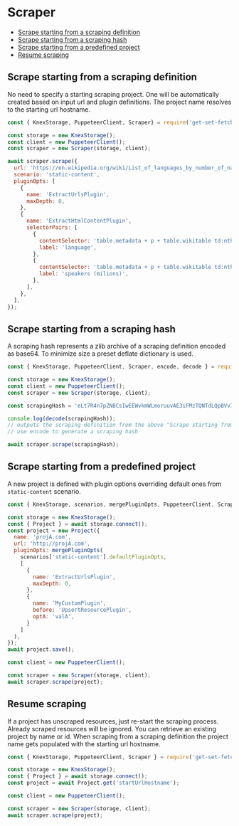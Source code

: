 # Scraper

- [Scrape starting from a scraping definition](#scrape-starting-from-a-scraping-definition)
- [Scrape starting from a scraping hash](#scrape-starting-from-a-scraping-hash)
- [Scrape starting from a predefined project](#scrape-starting-from-a-predefined-project)
- [Resume scraping](#resume-scraping)

## Scrape starting from a scraping definition
No need to specify a starting scraping project. One will be automatically created based on input url and plugin definitions. The project name resolves to the starting url hostname.

```js
const { KnexStorage, PuppeteerClient, Scraper} = require('get-set-fetch-scraper');

const storage = new KnexStorage();
const client = new PuppeteerClient();
const scraper = new Scraper(storage, client);

await scraper.scrape({
  url: 'https://en.wikipedia.org/wiki/List_of_languages_by_number_of_native_speakers',
  scenario: 'static-content',
  pluginOpts: [
    {
      name: 'ExtractUrlsPlugin',
      maxDepth: 0,
    },
    {
      name: 'ExtractHtmlContentPlugin',
      selectorPairs: [
        {
          contentSelector: 'table.metadata + p + table.wikitable td:nth-child(2) > a:first-child',
          label: 'language',
        },
        {
          contentSelector: 'table.metadata + p + table.wikitable td:nth-child(3)',
          label: 'speakers (milions)',
        },
      ],
    },
  ],
});
```

## Scrape starting from a scraping hash
A scraping hash represents a zlib archive of a scraping definition encoded as base64. To minimize size a preset deflate dictionary is used.

```js
const { KnexStorage, PuppeteerClient, Scraper, encode, decode } = require('get-set-fetch-scraper');

const storage = new KnexStorage();
const client = new PuppeteerClient();
const scraper = new Scraper(storage, client);

const scrapingHash = 'eLt7R4n7pZNBCsIwEEWvkmWLmoruuvAE3iFMzTQNTdLQpBVv79QSrEpBKCEw+Yv5zPyXb2rQ8btutUepgXe9KqZXcdUhiq4WBpwaQGEQ1UO4wVbYT7IjokYUwSO0SBFt4O0j+Hd+x19E/iNzgSOFapBbjCAhAtsxT3cWpyFfFYuydLE53BptZHbK2YVBWVOzOEvkkVhPu1ilfL/R/Zwv3NJuWWaJTIIjX/9ddJ43QKbJ';

console.log(decode(scrapingHash));
// outputs the scraping definition from the above "Scrape starting from a scraping definition" section
// use encode to generate a scraping hash

await scraper.scrape(scrapingHash);
```

## Scrape starting from a predefined project
A new project is defined with plugin options overriding default ones from `static-content` scenario.

```js
const { KnexStorage, scenarios, mergePluginOpts, PuppeteerClient, Scraper } = require('get-set-fetch-scraper');

const storage = new KnexStorage();
const { Project } = await storage.connect();
const project = new Project({
  name: 'projA.com',
  url: 'http://projA.com',
  pluginOpts: mergePluginOpts(
    scenarios['static-content'].defaultPluginOpts,
    [
      {
        name: 'ExtractUrlsPlugin',
        maxDepth: 0,
      },
      {
        name: 'MyCustomPlugin',
        before: 'UpsertResourcePlugin',
        optA: 'valA',
      }
    ]
  ),
});
await project.save();

const client = new PuppeteerClient();

const scraper = new Scraper(storage, client);
await scraper.scrape(project);
```

## Resume scraping
If a project has unscraped resources, just re-start the scraping process. Already scraped resources will be ignored.
You can retrieve an existing project by name or id. When scraping from a scraping definition the project name gets populated with the starting url hostname.

```js
const { KnexStorage, PuppeteerClient, Scraper } = require('get-set-fetch-scraper');

const storage = new KnexStorage();
const { Project } = await storage.connect();
const project = await Project.get('startUrlHostname');

const client = new PuppeteerClient();

const scraper = new Scraper(storage, client);
await scraper.scrape(project);
```